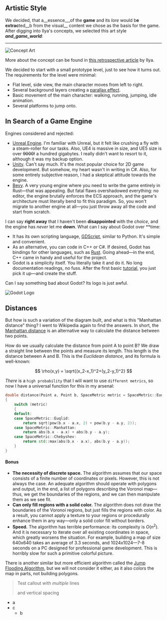 ## Artistic Style

We decided, that a__essence__,of the __game__ and its _lore_ would b**e extrac**ted__b from the visual__ content we chose as the basis for the game. After digging into Ilya's concepts, we selected this art style ___and_game_world___:

---

![Concept Art](https://habrastorage.org/webt/lv/ld/be/lvldbedobqesqnq_noyjqildnco.png)

More about the concept can be found in [this retrospective article](https://www.ilyaboyko.com/work/rift-in-the-empire-2) by Ilya.

We decided to start with a small prototype level, just to see how it turns out. The requirements for the level were minimal:

- Flat level, side view, the main character moves from left to right.
- Several background layers creating a [parallax effect](https://en.wikipedia.org/wiki/Parallax).
- Basic movement of the main character: walking, running, jumping, idle animation.
- Several platforms to jump onto.


## In Search of a Game Engine

Engines considered and rejected:

- [Unreal Engine](https://www.unrealengine.com/en-US). I'm familiar with Unreal, but it felt like crushing a fly with a steam-roller for our tasks. Also, UE4 is massive in size, and UE5 size is over ~~9000!~~ a hundred gigabytes. I really didn't want to resort to it, although it was my backup option.
- [Unity](https://unity.com/). Can't say much. It's the most popular choice for 2D game development. But somehow, my heart wasn't in writing in C#. Also, for some entirely subjective reason, I had a skeptical attitude towards the engine.
- [Bevy](https://bevyengine.org/). A very young engine where you need to write the game entirely in Rust—that was appealing. But fatal flaws overshadowed everything: no editor, the engine brutally enforces the ECS approach, and the game's architecture must literally bend to fit this paradigm. So, you won't migrate to another engine at all—you just throw away all the code and start from scratch.

I can say **right away** that I haven't been **disappointed** with the *choice*, and the engine has *never* let me **down**. What can I say about Godot over **time:

- It has its own scripting language, [GDScript](https://docs.godotengine.org/en/stable/tutorials/scripting/gdscript/gdscript_basics.html), similar to Python. It's simple and convenient.
- As an alternative, you can code in C++ or C#. If desired, Godot has bindings for other languages, such as [Rust](https://github.com/godot-rust/gdext). Going ahead—in the end, C++ came in handy and useful for the project.
- Godot is a simplicity itself. You literally take it and do it. No long documentation readings, no fuss. After the first basic [tutorial](https://docs.godotengine.org/en/stable/getting_started/first_2d_game/index.html), you just pick it up—and create the stuff.

Can I say something bad about Godot? Its logo is just awful.

![Godot Logo](https://habrastorage.org/webt/u-/ot/9z/u-ot9zns-1gkrhuucdnklw2mabg.png)

## Distances

But how is such a variation of the diagram built, and what is this "Manhattan distance" thing? I went to Wikipedia again to find the answers. In short, the [Manhattan distance](https://en.wikipedia.org/wiki/Taxicab_geometry) is an alternative way to calculate the distance between two points.

How do we usually calculate the distance from point A to point B? We draw a straight line between the points and measure its length. This length is the distance between A and B. This is the *Euclidean distance*, and its formula is well-known:

$$
\rho(x,y) = \sqrt{(x_2-x_1)^2+(y_2-y_1)^2}
$$



_There_ is a `high probability` that I will want to use `different metrics`, so now I have a universal function for this in my arsenal:

```cpp
double distance(Point a, Point b, SpaceMetric metric = SpaceMetric::Euqlid)
{
	switch (metric)
	{
	default:
	case SpaceMetric::Euqlid:
		return sqrt(pow(b.x - a.x, 2) + pow(b.y - a.y, 2));
	case SpaceMetric::Manhattan:
		return abs(b.x - a.x) + abs(b.y - a.y);
	case SpaceMetric::Chebyshev:
		return std::max(abs(b.x - a.x), abs(b.y - a.y));
	}
}
```


#### Bonus

- **The necessity of discrete space.** The algorithm assumes that our space consists of a finite number of coordinates or pixels. However, this is not always the case. An adequate algorithm should operate with polygons and output, in the end, a list of polygons describing the Voronoi map—thus, we get the boundaries of the regions, and we can then manipulate them as we see fit.
- **Can only fill regions with a solid color.** The algorithm does not draw the boundaries of the Voronoi regions, but just fills the regions with color. As a result, you cannot apply a texture to your regions or procedurally enhance them in any way—only a solid color fill without borders.
- **Speed.** The algorithm has terrible performance: its complexity is $O(n^2)$. And it is necessary to iterate over all existing coordinates in space, which greatly worsens the situation. For example, building a map of size 640x640 takes an average of 3.3 seconds, and 1024x1024—7-8 seconds on a PC designed for professional game development. This is horribly slow for such a primitive colorful picture.

There is another similar but more efficient algorithm called the [Jump Flooding Algorithm](https://en.wikipedia.org/wiki/Jump_flooding_algorithm), but we will not consider it either, as it also colors the map in parts, not building polygons.

> Test callout
> with *multiple* lines
> 
> and vertical spacing

- a
- c
    - b